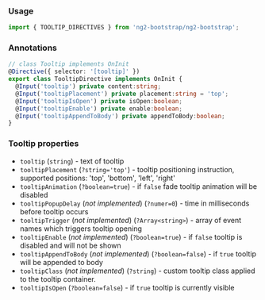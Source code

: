 ### Usage
```typescript
import { TOOLTIP_DIRECTIVES } from 'ng2-bootstrap/ng2-bootstrap';
```

### Annotations
```typescript
// class Tooltip implements OnInit
@Directive({ selector: '[tooltip]' })
export class TooltipDirective implements OnInit {
  @Input('tooltip') private content:string;
  @Input('tooltipPlacement') private placement:string = 'top';
  @Input('tooltipIsOpen') private isOpen:boolean;
  @Input('tooltipEnable') private enable:boolean;
  @Input('tooltipAppendToBody') private appendToBody:boolean;
}
```

### Tooltip properties
  - `tooltip` (`string`) - text of tooltip
  - `tooltipPlacement` (`?string='top'`) - tooltip positioning instruction, supported positions: 'top', 'bottom', 'left', 'right'
  - `tooltipAnimation` (`?boolean=true`) - if `false` fade tooltip animation will be disabled
  - `tooltipPopupDelay` (*not implemented*) (`?numer=0`) - time in milliseconds before tooltip occurs
  - `tooltipTrigger` (*not implemented*) (`?Array<string>`) - array of event names which triggers tooltip opening
  - `tooltipEnable` (*not implemented*) (`?boolean=true`) - if `false` tooltip is disabled and will not be shown
  - `tooltipAppendToBody` (*not implemented*) (`?boolean=false`) - if `true` tooltip will be appended to body
  - `tooltipClass` (*not implemented*) (`?string`) - custom tooltip class applied to the tooltip container.
  - `tooltipIsOpen` (`?boolean=false`) - if `true` tooltip is currently visible
